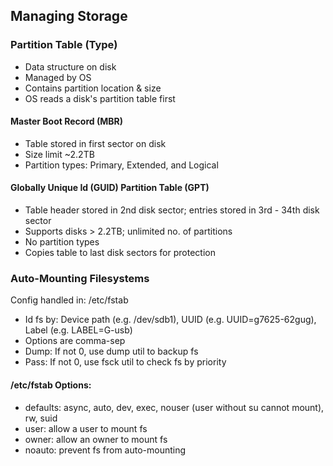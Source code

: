 ## Managing Storage

### Partition Table (Type)
- Data structure on disk
- Managed by OS
- Contains partition location & size
- OS reads a disk's partition table first

#### Master Boot Record (MBR)
- Table stored in first sector on disk
- Size limit ~2.2TB
- Partition types: Primary, Extended, and Logical

#### Globally Unique Id (GUID) Partition Table (GPT)
- Table header stored in 2nd disk sector; entries stored in 3rd - 34th disk sector
- Supports disks > 2.2TB; unlimited no. of partitions
- No partition types
- Copies table to last disk sectors for protection

### Auto-Mounting Filesystems
Config handled in: /etc/fstab
- Id fs by: Device path (e.g. /dev/sdb1), UUID (e.g. UUID=g7625-62gug), Label (e.g. LABEL=G-usb)
- Options are comma-sep
- Dump: If not 0, use dump util to backup fs
- Pass: If not 0, use fsck util to check fs by priority
#### /etc/fstab Options:
- defaults: async, auto, dev, exec, nouser (user without su cannot mount), rw, suid
- user: allow a user to mount fs
- owner: allow an owner to mount fs
- noauto: prevent fs from auto-mounting
